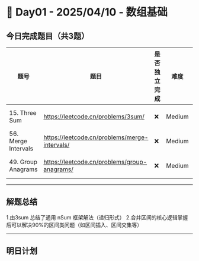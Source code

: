 
# 📅 Day01 - 2025/04/10 - 数组基础

## 今日完成题目（共3题）

| 题号 | 题目 | 是否独立完成 | 难度 | 标签 |
|------|------|----------------|------|------|
|15. Three Sum | https://leetcode.cn/problems/3sum/ | ❌ | Medium | Array, Two Pointers|
|56. Merge Intervals | https://leetcode.cn/problems/merge-intervals/| ❌ | Medium | Array, sorting|
|49. Group Anagrams | https://leetcode.cn/problems/group-anagrams/| ❌ | Medium| Array, Two Pointers |

---

## 解题总结
1.由3sum 总结了通用 nSum 框架解法（递归形式）
2.合并区间的核心逻辑掌握后可以解决90%的区间类问题（如区间插入、区间交集等）

---

## 明日计划


